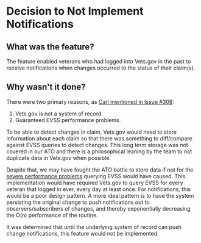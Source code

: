 # Decision to Not Implement Notifications

## What was the feature?

The feature enabled veterans who had logged into Vets.gov in the past to receive notifications when changes occurred to the status of their claim(s).

## Why wasn't it done?

There were two primary reasons, as [Carl mentioned in Issue #308](https://github.com/department-of-veterans-affairs/vets.gov-team/issues/308#issuecomment-269705390):

1. Vets.gov is not a system of record.
2. Guaranteed EVSS performance problems.

To be able to detect changes in claim, Vets.gov would need to store information about each claim so that there was something to diff/compare against EVSS queries to detect changes. This long term storage was not covered in our ATO and there is a philosophical leaning by the team to not duplicate data in Vets.gov when possible.

Despite that, we may have fought the ATO battle to store data if not for the [severe performance problems](https://github.com/department-of-veterans-affairs/vets.gov-team/issues/308#issuecomment-269831550) querying EVSS would have caused. This implementation would have required Vets.gov to query EVSS for every veteran that logged in ever, every day at least once. For notifications, this would be a poor design pattern. A more ideal pattern is to have the system persisting the original change to push notifications out to observers/subscribers of changes, and thereby exponentially decreasing the O(n) performance of the routine.

It was determined that until the underlying system of record can push change notifications, this feature would not be implemented.
